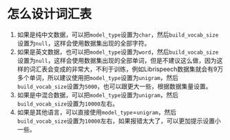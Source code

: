 # 怎么设计词汇表

1. 如果是纯中文数据，可以把`model_type`设置为`char`，然后`build_vocab_size`设置为`null`，这样会使用数据集出现的全部字符。
2. 如果是英文数据，也可以把`model_type`设置为`word`，然后`build_vocab_size`设置为`null`，这样会使用数据集出现的全部单词，但是不建议这么做，因为这样的词汇表会变成的非常大，不利于训练，例如Librispeech数据集就会有9万多个单词，所以建议使用把`model_type`设置为`unigram`，然后`build_vocab_size`设置为`5000`，也可以跟更大一些，根据数据集量设置。
3. 如果是中混合数据，可以把`model_type`设置为`unigram`，然后`build_vocab_size`设置为`10000`左右。
4. 如果是其他语言，可以直接使用`model_type`=`unigram`，然后`build_vocab_size`设置为`10000`左右，如果报错太大了，可以更加提示设置小一些。


